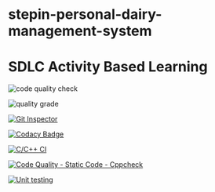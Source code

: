 # stepin-personal-dairy-management-system
# SDLC Activity Based Learning

![code quality check](https://www.code-inspector.com/project/27687/score/svg)

![quality grade](https://www.code-inspector.com/project/27687/status/svg)

[![Git Inspector](https://github.com/TadimallaLakshmiPavithra/stepin-personal-dairy-management-system/actions/workflows/gitinspector.yml/badge.svg)](https://github.com/TadimallaLakshmiPavithra/stepin-personal-dairy-management-system/actions/workflows/gitinspector.yml)

[![Codacy Badge](https://app.codacy.com/project/badge/Grade/2370d7cdd6374575a7befc21150ab04e)](https://www.codacy.com/gh/TadimallaLakshmiPavithra/stepin-personal-dairy-management-system/dashboard?utm_source=github.com&amp;utm_medium=referral&amp;utm_content=TadimallaLakshmiPavithra/stepin-personal-dairy-management-system&amp;utm_campaign=Badge_Grade)

[![C/C++ CI](https://github.com/TadimallaLakshmiPavithra/stepin-personal-dairy-management-system/actions/workflows/c-build.yml/badge.svg)](https://github.com/TadimallaLakshmiPavithra/stepin-personal-dairy-management-system/actions/workflows/c-build.yml)

[![Code Quality - Static Code - Cppcheck](https://github.com/TadimallaLakshmiPavithra/stepin-personal-dairy-management-system/actions/workflows/cppcheck.yml/badge.svg)](https://github.com/TadimallaLakshmiPavithra/stepin-personal-dairy-management-system/actions/workflows/cppcheck.yml)

[![Unit testing](https://github.com/TadimallaLakshmiPavithra/stepin-personal-dairy-management-system/actions/workflows/unit-test.yml/badge.svg)](https://github.com/TadimallaLakshmiPavithra/stepin-personal-dairy-management-system/actions/workflows/unit-test.yml)
